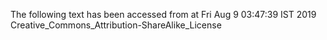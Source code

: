 The following text has been accessed from at Fri Aug 9 03:47:39 IST 2019
Creative_Commons_Attribution-ShareAlike_License
